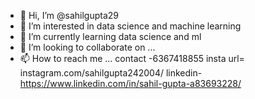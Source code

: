 - 👋 Hi, I’m @sahilgupta29
- 👀 I’m interested in data science and machine learning
- 🌱 I’m currently learning  data science and ml
- 💞️ I’m looking to collaborate on ...
- 📫 How to reach me ...
contact -6367418855
insta url= instagram.com/sahilgupta242004/
linkedin-https://www.linkedin.com/in/sahil-gupta-a83693228/
 <!---
sahilgupta29/sahilgupta29 is a ✨ special ✨ repository because its `README.md` (this file) appears on your GitHub profile.
You can click the Preview link to take a look at your changes.
--->
